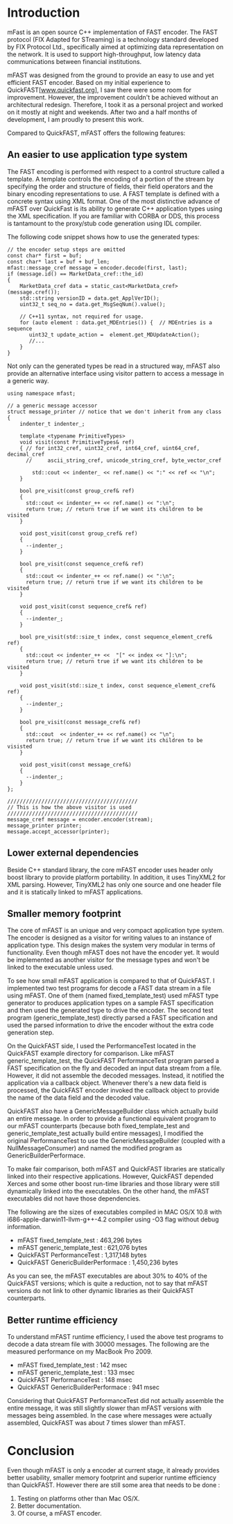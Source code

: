 Introduction
============

mFast is an open source C++ implementation of FAST encoder. The FAST protocol (FIX Adapted for STreaming) is a technology standard developed
by FIX Protocol Ltd., specifically aimed at optimizing data representation on the network. It is used to support high-throughput, low latency
data communications between financial institutions.

mFAST was designed from the ground to provide an easy to use and yet efficient FAST encoder. Based on my initial experience to
QuickFAST[www.quickfast.org], I saw there were some room for improvement. However,  the
improvement couldn't be achieved without an architectural redesign. Therefore, I took it as a personal project and
worked on it mostly at night and weekends. After two and a half months of development, I am proudly to present this work.

Compared to QuickFAST, mFAST offers the following features:

An easier to use application type system
-----------------------------------------
The FAST encoding is performed with respect to a control structure called a template. A template
controls the encoding of a portion of the stream by specifying the order and structure of fields, their field operators and
the binary encoding representations to use. A FAST template is defined with a concrete syntax using XML format. One of the
most distinctive advance of mFAST over QuickFast is its ability to generate C++ application types using the XML specification.
If you are familiar with CORBA or DDS, this process is tantamount to the proxy/stub code generation using IDL compiler.

The following code snippet shows how to use the generated types:

    // the encoder setup steps are omitted
    const char* first = buf;
    const char* last = buf + buf_len;
    mfast::message_cref message = encoder.decode(first, last);
    if (message.id() == MarketData_cref::the_id)
    {
        MarketData_cref data = static_cast<MarketData_cref>(message.cref());
        std::string versionID = data.get_ApplVerID();
        uint32_t seq_no = data.get_MsgSeqNum().value();

        // C++11 syntax, not required for usage.
        for (auto element : data.get_MDEntries()) {  // MDEntries is a sequence
           uint32_t update_action =  element.get_MDUpdateAction();
           //...
        }
    }

Not only can the generated types  be read in a structured way, mFAST also provide an alternative interface using visitor pattern
to access a message in a generic way.

    using namespace mfast;

    // a generic message accessor
    struct message_printer // notice that we don't inherit from any class
    {
        indenter_t indenter_;

        template <typename PrimitiveTypes>
        void visit(const PrimitiveTypes& ref)
        { // for int32_cref, uint32_cref, int64_cref, uint64_cref, decimal_cref
          //     ascii_string_cref, unicode_string_cref, byte_vector_cref

            std::cout << indenter_ << ref.name() << ":" << ref << "\n";
        }

        bool pre_visit(const group_cref& ref)
        {
          std::cout << indenter_++ << ref.name() << ":\n";
          return true; // return true if we want its children to be visited
        }

        void post_visit(const group_cref& ref)
        {
          --indenter_;
        }

        bool pre_visit(const sequence_cref& ref)
        {
          std::cout << indenter_++ << ref.name() << ":\n";
          return true; // return true if we want its children to be visited
        }

        void post_visit(const sequence_cref& ref)
        {
          --indenter_;
        }

        bool pre_visit(std::size_t index, const sequence_element_cref& ref)
        {
          std::cout << indenter_++ <<  "[" << index << "]:\n";
          return true; // return true if we want its children to be visited
        }

        void post_visit(std::size_t index, const sequence_element_cref& ref)
        {
          --indenter_;
        }

        bool pre_visit(const message_cref& ref)
        {
          std::cout  << indenter_++ << ref.name() << "\n";
          return true; // return true if we want its children to be visisted
        }

        void post_visit(const message_cref&)
        {
          --indenter_;
        }
    };

    //////////////////////////////////////////
    // This is how the above visitor is used
    //////////////////////////////////////////
    message_cref message = encoder.encoder(stream);
    message_printer printer;
    message.accept_accessor(printer);

Lower external dependencies
---------------------------------------
Beside C++ standard library, the core mFAST encoder uses header only boost library to provide platform
portability. In addition, it uses TinyXML2 for XML parsing. However, TinyXML2 has only one source and one header file and it is
statically linked to mFAST applications.

Smaller memory footprint
-----------------------------------
The core of mFAST is an unique and very compact application type system. The encoder is designed as a visitor for writing values
to an instance of application type. This design makes the system very modular in terms of functionality. Even though mFAST does
not have the encoder yet. It would be implemented as another visitor for the message types and won't be linked to the executable unless
used.

To see how small mFAST application is compared to that of QuickFAST. I implemented two test programs for decode a FAST data stream
in a file using mFAST. One of them
(named fixed_template_test) used  mFAST type generator to produces application types on a sample FAST specification and then used
the generated type to drive the encoder. The second test program (generic_template_test) directly parsed a FAST specification and
used the parsed information to drive the encoder without the extra code generation step.

On the QuickFAST side, I used the PerformanceTest located in the QuickFAST example directory for comparison.
Like mFAST generic_template_test, the QuickFAST PerformanceTest program parsed a FAST specification on the fly and decoded an input data
stream from a file. However, it did not assemble the decoded messages. Instead, it notified the application via a callback object. Whenever
there's a new data field is processed, the QuickFAST encoder invoked the callback object to provide the name of the data field and the decoded value.

QuickFAST also have a GenericMessageBuilder class which actually build an entire message. In order to provide a functional equivalent program
to our mFAST counterparts (because both fixed_template_test and generic_template_test actually build entire messages), I modified the original PerformanceTest
to use the GenericMessageBuilder (coupled  with a NullMessageConsumer) and named the modified program as GenericBuilderPerformace.

To make fair comparison, both mFAST and QuickFAST libraries are statically linked into their respective applications. However,
QuickFAST depended Xerces and some other boost run-time libraries and those library were still dynamically linked into the executables.
On the other hand, the mFAST executables did not have those dependencies.

The following  are the sizes of executables compiled in MAC OS/X 10.8 with i686-apple-darwin11-llvm-g++-4.2 compiler using -O3 flag without debug information.

* mFAST fixed_template_test : 463,296 bytes
* mFAST generic_template_test : 621,076 bytes
* QuickFAST PerformanceTest : 1,317,148 bytes
* QuickFAST GenericBuilderPerformace : 1,450,236 bytes

As you can see, the mFAST executables are about 30% to 40% of the QuickFAST versions; which is quite a reduction, not to say that mFAST versions do not link to other
dynamic libraries as their QuickFAST counterparts.

Better runtime efficiency
----------------------------
To understand mFAST runtime efficiency, I used the above test programs to decode a data stream file with 30000 messages.
The following are the measured performance on my MacBook Pro 2009.

* mFAST fixed_template_test : 142 msec
* mFAST generic_template_test : 133 msec
* QuickFAST PerformanceTest : 148 msec
* QuickFAST GenericBuilderPerformace : 941 msec

Considering that QuickFAST PerformanceTest did not actually assemble the entire message,
it was still slightly slower than mFAST versions with messages being assembled.
In the case where messages were actually assembled, QuickFAST was about 7 times slower
than mFAST.


Conclusion
=============
Even though mFAST is only a encoder at current stage, it already provides better usability, smaller
memory footprint and superior runtime efficiency than QuickFAST. However there are still some
area that needs to be done :

1. Testing on platforms other than Mac OS/X.
2. Better documentation.
3. Of course, a mFAST encoder.

